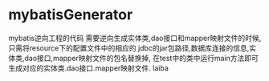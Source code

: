 # mybatisGenerator
mybatis逆向工程的代码
需要逆向生成实体类,dao接口和mapper映射文件的时候,只需将resource下的配置文件中的相应的
jdbc的jar包路径,数据库连接的信息,实体类,dao接口,mapper映射文件的包名替换掉,
在test中的类中运行main方法即可生成对应的实体类.dao接口.mapper映射文件.
laiba
